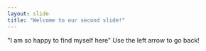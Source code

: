 ```yaml
---
layout: slide
title: "Welcome to our second slide!"
---
```

"I am so happy to find myself here"
Use the left arrow to go back!
